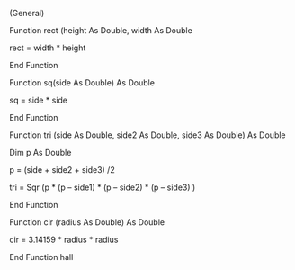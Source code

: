 (General)

Function rect (height As Double, width As Double 

rect = width * height 

End Function

Function sq(side As Double) As Double

sq = side * side 

End Function

Function tri (side As Double, side2 As Double, side3 As Double) As Double

Dim p As Double 

p = (side + side2 + side3) /2 

tri = Sqr (p * (p – side1) * (p – side2) * (p – side3) )

End Function

Function cir (radius As Double) As Double

cir = 3.14159 * radius * radius

End Function hall 

